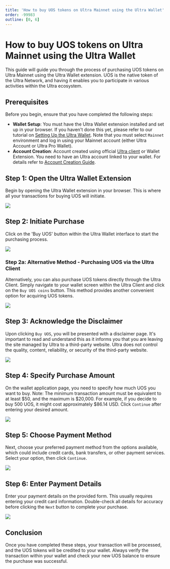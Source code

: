 ```yaml
---
title: 'How to buy UOS tokens on Ultra Mainnet using the Ultra Wallet'
order: -99983
outline: [0, 6]
---
```


# How to buy UOS tokens on Ultra Mainnet using the Ultra Wallet

This guide will guide you through the process of purchasing UOS tokens on Ultra Mainnet using the Ultra Wallet extension. UOS is the native token of the Ultra Network, and having it enables you to participate in various activities within the Ultra ecosystem.

## Prerequisites

Before you begin, ensure that you have completed the following steps:
- **Wallet Setup**: You must have the Ultra Wallet extension installed and set up in your browser. If you haven't done this yet, please refer to our tutorial on [Setting Up the Ultra Wallet](../fundamentals/tutorial-setup-the-wallet.md). Note that you must select `Mainnet` environment and log in using your Mainnet account (either Ultra Account or Ultra Pro Wallet).
- **Account Creation**: Account created using official [Ultra client](https://ultra.io/) or Wallet Extension. You need to have an Ultra account linked to your wallet. For details refer to [Account Creation Guide](./how-to-create-ultra-pro-wallet.md).

## Step 1: Open the Ultra Wallet Extension

Begin by opening the Ultra Wallet extension in your browser. This is where all your transactions for buying UOS will initiate.

![](./images/buying-UOS-open-wallet-extension.png)

## Step 2: Initiate Purchase

Click on the 'Buy UOS' button within the Ultra Wallet interface to start the purchasing process.

![](./images/buying-UOS-ultra-wallet.png)

### Step 2a: Alternative Method - Purchasing UOS via the Ultra Client

Alternatively, you can also purchase UOS tokens directly through the Ultra Client. Simply navigate to your wallet screen within the Ultra Client and click on the `Buy UOS coins` button. This method provides another convenient option for acquiring UOS tokens.

![](./images/buying-UOS-ultra-client.png)

## Step 3: Acknowledge the Disclaimer

Upon clicking `Buy UOS`, you will be presented with a disclaimer page. It's important to read and understand this as it informs you that you are leaving the site managed by Ultra to a third-party website. Ultra does not control the quality, content, reliability, or security of the third-party website.

![](./images/buying-UOS-disclaimer.png)

## Step 4: Specify Purchase Amount

On the wallet application page, you need to specify how much UOS you want to buy. Note: The minimum transaction amount must be equivalent to at least $50, and the maximum is $20,000. For example, if you decide to buy 500 UOS, it might cost approximately $86.14 USD. Click `Continue` after entering your desired amount.

![](./images/buying-UOS-wallet-app.png)

## Step 5: Choose Payment Method

Next, choose your preferred payment method from the options available, which could include credit cards, bank transfers, or other payment services. Select your option, then click `Continue`.

![](./images/buying-UOS-choose-payment-method.png)

## Step 6: Enter Payment Details

Enter your payment details on the provided form. This usually requires entering your credit card information. Double-check all details for accuracy before clicking the `Next` button to complete your purchase.

![](./images/buying-UOS-card-information.png)

## Conclusion

Once you have completed these steps, your transaction will be processed, and the UOS tokens will be credited to your wallet. Always verify the transaction within your wallet and check your new UOS balance to ensure the purchase was successful.

